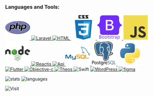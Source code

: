 <style>
    .icon {
        width: 80px; /* Adjust as needed */
        height: 80px; /* Adjust as needed */
        margin-right: 10px; /* Adjust spacing between icons */
        filter: grayscale(50%); /* Add grayscale effect to icons */
        transition: filter 0.3s ease; /* Add transition for smooth effect */
    }

    .icon:hover {
        filter: none; /* Remove grayscale effect on hover */
    }
</style>
<h3 align="left">Languages and Tools:</h3>
<p align="left"> 
 <a href="https://www.php.net" target="_blank" rel="noreferrer"> <img src="https://raw.githubusercontent.com/devicons/devicon/master/icons/php/php-original.svg" alt="php" width="80" height="80"> </a> <a href="https://laravel.com" target="_blank" rel="noreferrer"> <img src="https://upload.wikimedia.org/wikipedia/commons/thumb/9/9a/Laravel.svg/985px-Laravel.svg.png" alt="Laravel" width="80" height="80"> </a> <a href="https://www.w3schools.com/html" target="_blank" rel="noreferrer"> <img src="https://cdn-icons-png.flaticon.com/512/919/919827.png" alt="HTML" width="80" height="80"> </a> <a href="https://www.w3schools.com/css" target="_blank" rel="noreferrer"> <img src="https://raw.githubusercontent.com/devicons/devicon/master/icons/css3/css3-original-wordmark.svg" alt="CSS" width="80" height="80"> </a> <a href="https://getbootstrap.com" target="_blank" rel="noreferrer"> <img src="https://raw.githubusercontent.com/devicons/devicon/master/icons/bootstrap/bootstrap-plain-wordmark.svg" alt="bootstrap" width="80" height="80"> </a> <a href="https://developer.mozilla.org/en-US/docs/Web/JavaScript" target="_blank" rel="noreferrer"> <img src="https://raw.githubusercontent.com/devicons/devicon/master/icons/javascript/javascript-original.svg" alt="JavaScript" width="80" height="80"> </a> <a href="https://nodejs.org" target="_blank" rel="noreferrer"> <img src="https://raw.githubusercontent.com/devicons/devicon/master/icons/nodejs/nodejs-original-wordmark.svg" alt="Nodejs" width="80" height="80"> </a> <a href="https://react.dev" target="_blank" rel="noreferrer"> <img src="https://upload.wikimedia.org/wikipedia/commons/thumb/a/a7/React-icon.svg/1150px-React-icon.svg.png" alt="Reactjs" width="80" height="80"> </a> <a href="https://www.api.org" target="_blank" rel="noreferrer"> <img src="https://cdn-icons-png.flaticon.com/512/2164/2164832.png" alt="Api" width="80" height="80"> </a> <a href="https://mysql.com" target="_blank" rel="noreferrer"> <img src="https://raw.githubusercontent.com/devicons/devicon/master/icons/mysql/mysql-original-wordmark.svg" alt="MySql" width="80" height="80"> </a> <a href="https://www.postgresql.org" target="_blank" rel="noreferrer"> <img src="https://raw.githubusercontent.com/devicons/devicon/master/icons/postgresql/postgresql-original-wordmark.svg" alt="SQL" width="80" height="80"> </a> <a href="https://www.python.org" target="_blank" rel="noreferrer"> <img src="https://raw.githubusercontent.com/devicons/devicon/master/icons/python/python-original.svg" alt="Python" width="80" height="80"> </a> <a href="https://dart.dev" target="_blank" rel="noreferrer">  </a><a href="https://flutter.dev/" target="_blank" rel="noreferrer"> <img src="https://storage.googleapis.com/cms-storage-bucket/6a07d8a62f4308d2b854.svg" alt="Flutter" width="80" height="80"/> </a> <a href="https://developer.apple.com/library/archive/documentation/Cocoa/Conceptual/ProgrammingWithObjectiveC/Introduction/Introduction.html" target="_blank" rel="noreferrer"> <img src="https://www.vectorlogo.zone/logos/apple_objectivec/apple_objectivec-icon.svg" alt="Objective-c" width="80" height="80"> </a> <a href="https://theos.dev/" target="_blank" rel="noreferrer"> <img src="https://theos.dev/img/logo.png" alt="Theos" width="80" height="80"> </a> <a hre f="https://swift.com" target="_blank" rel="noreferrer"> <img src="https://cdn-icons-png.flaticon.com/512/5968/5968371.png" alt="Swift" width="80" height="80"> </a> <a href="https://wordpress.org" target="_blank" rel="noreferrer"> <img src="https://cdn-icons-png.flaticon.com/512/174/174881.png" alt="WordPress" width="80" height="80"> </a>  <a href="https://www.figma.com/" target="_blank" rel="noreferrer"> <img src="https://www.vectorlogo.zone/logos/figma/figma-icon.svg" alt="figma" width="80" height="80"> </a>
 </p>

![stats](https://github-readme-stats.vercel.app/api?username=AzozzALFiras&hide=contribs&show_icons=true&theme=dark)
![languages](https://github-readme-stats.vercel.app/api/top-langs/?username=AzozzALFiras&layout=compact&theme=dark)

![Visit](https://komarev.com/ghpvc/?username=AzozzALFiras)
 


